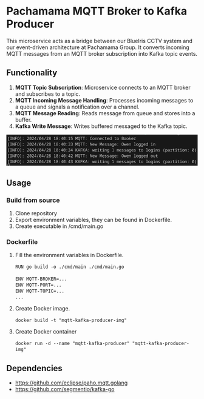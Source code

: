 # Pachamama MQTT Broker to Kafka Producer

This microservice acts as a bridge between our BlueIris CCTV system and our event-driven architecture at Pachamama Group. It converts incoming MQTT messages from an MQTT broker subscription into Kafka topic events.


## Functionality

1. **MQTT Topic Subscription**: Microservice connects to an MQTT broker and subscribes to a topic.
2. **MQTT Incoming Message Handling**: Processes incoming messages to a queue and signals a notification over a channel.
3. **MQTT Message Reading**: Reads message from queue and stores into a buffer.
4. **Kafka Write Message**: Writes buffered messaged to the Kafka topic.

![Alt text](usage.png "Usage")

## Usage

### Build from source
1. Clone repository
2. Export environment variables, they can be found in Dockerfile.
3. Create executable in /cmd/main.go

### Dockerfile
1. Fill the environment variables in Dockerfile.

    ```
    RUN go build -o ./cmd/main ./cmd/main.go
    
    ENV MQTT-BROKER=...
    ENV MQTT-PORT=...
    ENV MQTT-TOPIC=...
    ...
    ```
2. Create Docker image.
    ```
    docker build -t "mqtt-kafka-producer-img"
    ```
3. Create Docker container
    ```
    docker run -d --name "mqtt-kafka-producer" "mqtt-kafka-producer-img"
    ```
## Dependencies

- https://github.com/eclipse/paho.mqtt.golang
- https://github.com/segmentio/kafka-go